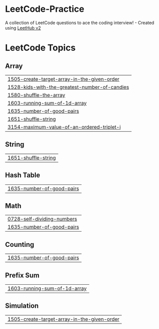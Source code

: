 # LeetCode-Practice
A collection of LeetCode questions to ace the coding interview! - Created using [LeetHub v2](https://github.com/arunbhardwaj/LeetHub-2.0)

<!---LeetCode Topics Start-->
# LeetCode Topics
## Array
|  |
| ------- |
| [1505-create-target-array-in-the-given-order](https://github.com/kvskranthi/LeetCode-Practice/tree/master/1505-create-target-array-in-the-given-order) |
| [1528-kids-with-the-greatest-number-of-candies](https://github.com/kvskranthi/LeetCode-Practice/tree/master/1528-kids-with-the-greatest-number-of-candies) |
| [1580-shuffle-the-array](https://github.com/kvskranthi/LeetCode-Practice/tree/master/1580-shuffle-the-array) |
| [1603-running-sum-of-1d-array](https://github.com/kvskranthi/LeetCode-Practice/tree/master/1603-running-sum-of-1d-array) |
| [1635-number-of-good-pairs](https://github.com/kvskranthi/LeetCode-Practice/tree/master/1635-number-of-good-pairs) |
| [1651-shuffle-string](https://github.com/kvskranthi/LeetCode-Practice/tree/master/1651-shuffle-string) |
| [3154-maximum-value-of-an-ordered-triplet-i](https://github.com/kvskranthi/LeetCode-Practice/tree/master/3154-maximum-value-of-an-ordered-triplet-i) |
## String
|  |
| ------- |
| [1651-shuffle-string](https://github.com/kvskranthi/LeetCode-Practice/tree/master/1651-shuffle-string) |
## Hash Table
|  |
| ------- |
| [1635-number-of-good-pairs](https://github.com/kvskranthi/LeetCode-Practice/tree/master/1635-number-of-good-pairs) |
## Math
|  |
| ------- |
| [0728-self-dividing-numbers](https://github.com/kvskranthi/LeetCode-Practice/tree/master/0728-self-dividing-numbers) |
| [1635-number-of-good-pairs](https://github.com/kvskranthi/LeetCode-Practice/tree/master/1635-number-of-good-pairs) |
## Counting
|  |
| ------- |
| [1635-number-of-good-pairs](https://github.com/kvskranthi/LeetCode-Practice/tree/master/1635-number-of-good-pairs) |
## Prefix Sum
|  |
| ------- |
| [1603-running-sum-of-1d-array](https://github.com/kvskranthi/LeetCode-Practice/tree/master/1603-running-sum-of-1d-array) |
## Simulation
|  |
| ------- |
| [1505-create-target-array-in-the-given-order](https://github.com/kvskranthi/LeetCode-Practice/tree/master/1505-create-target-array-in-the-given-order) |
<!---LeetCode Topics End-->